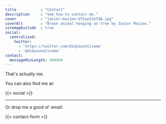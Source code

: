 ```yaml
---
title           : "Contact"
description     : "See how to contact me."
cover           : "javier-mazzeo-GTXvpZ2eTdA.jpg"
coverAlt        : "Brown animal hanging on tree by Javier Mazzeo."
sitemapExclude  : true
social:
  centralized:
    twitter:
      - 'https://twitter.com/didyounoticeme'
      - '@didyounoticeme'
contact:
  messageMinLength: 999999
---
```


That's actually me.

You can also find me at:

{{< social >}}

---

Or drop me a good ol' email:

{{< contact-form >}}
